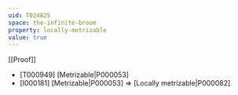 ```yaml
---
uid: T024825
space: the-infinite-broom
property: locally-metrizable
value: true
---
```

[[Proof]]

* [T000949] [Metrizable|P000053]
* [I000181] [Metrizable|P000053] => [Locally metrizable|P000082]


